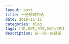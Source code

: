 ```yaml
---
layout: post
title: 一些想说的话
date: 2018-11-12
categories: blog
tags: [傻,稳住,不慌,阳光心态]
description: 研一的一些疑惑
---
```

